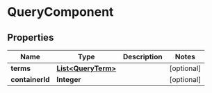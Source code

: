 

# QueryComponent

## Properties

Name | Type | Description | Notes
------------ | ------------- | ------------- | -------------
**terms** | [**List&lt;QueryTerm&gt;**](QueryTerm.md) |  |  [optional]
**containerId** | **Integer** |  |  [optional]




